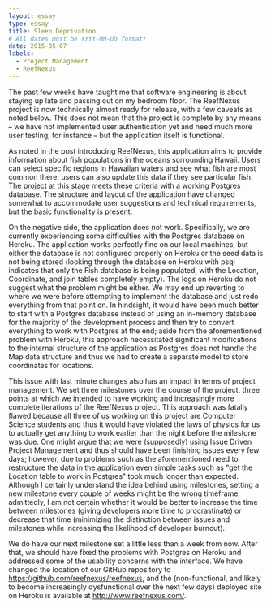 ```yaml
---
layout: essay
type: essay
title: Sleep Deprivation
# All dates must be YYYY-MM-DD format!
date: 2015-05-07
labels:
  - Project Management
  - ReefNexus
---
```


The past few weeks have taught me that software engineering is about staying up late and passing out on my bedroom floor.  The ReefNexus project is now technically almost ready for release, with a few caveats as noted below.  This does not mean that the project is complete by any means – we have not implemented user authentication yet and need much more user testing, for instance – but the application itself is functional.

As noted in the post introducing ReefNexus, this application aims to provide information about fish populations in the oceans surrounding Hawaii.  Users can select specific regions in Hawaiian waters and see what fish are most common there; users can also update this data if they see particular fish.  The project at this stage meets these criteria with a working Postgres database.  The structure and layout of the application have changed somewhat to accommodate user suggestions and technical requirements, but the basic functionality is present.

On the negative side, the application does not work.  Specifically, we are currently experiencing some difficulties with the Postgres database on Heroku.  The application works perfectly fine on our local machines, but either the database is not configured properly on Heroku or the seed data is not being stored (looking through the database on Heroku with psql indicates that only the Fish database is being populated, with the Location, Coordinate, and join tables completely empty).  The logs on Heroku do not suggest what the problem might be either.  We may end up reverting to where we were before attempting to implement the database and just redo everything from that point on.  In hindsight, it would have been much better to start with a Postgres database instead of using an in-memory database for the majority of the development process and then try to convert everything to work with Postgres at the end; aside from the aforementioned problem with Heroku, this approach necessitated significant modifications to the internal structure of the application as Postgres does not handle the Map data structure and thus we had to create a separate model to store coordinates for locations.

This issue with last minute changes also has an impact in terms of project management.  We set three milestones over the course of the project, three points at which we intended to have working and increasingly more complete iterations of the ReefNexus project.  This approach was fatally flawed because all three of us working on this project are Computer Science students and thus it would have violated the laws of physics for us to actually get anything to work earlier than the night before the milestone was due.  One might argue that we were (supposedly) using Issue Driven Project Management and thus should have been finishing issues every few days; however, due to problems such as the aforementioned need to restructure the data in the application even simple tasks such as "get the Location table to work in Postgres" took much longer than expected.  Although I certainly understand the idea behind using milestones, setting a new milestone every couple of weeks might be the wrong timeframe; admittedly, I am not certain whether it would be better to increase the time between milestones (giving developers more time to procrastinate) or decrease that time (minimizing the distinction between issues and milestones while increasing the likelihood of developer burnout).

We do have our next milestone set a little less than a week from now.  After that, we should have fixed the problems with Postgres on Heroku and addressed some of the usability concerns with the interface.  We have changed the location of our GitHub repository to <https://github.com/reefnexus/reefnexus>, and the (non-functional, and likely to become increasingly dysfunctional over the next few days) deployed site on Heroku is available at <http://www.reefnexus.com/>. 
